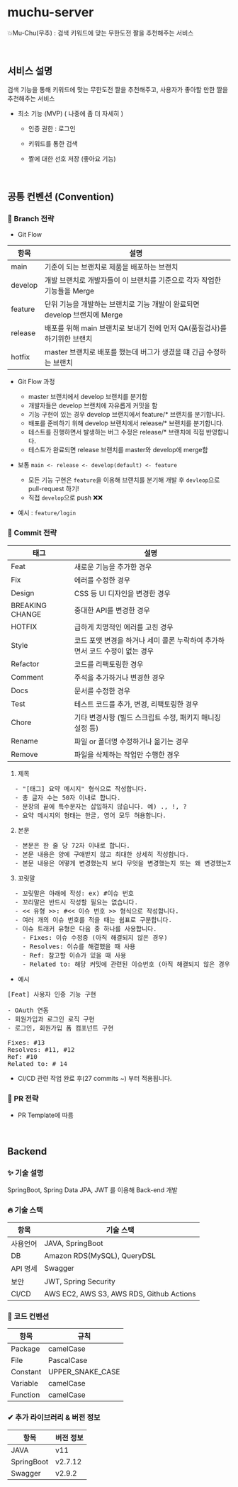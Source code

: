 # muchu-server
💥Mu-Chu(무추) : 검색 키워드에 맞는 무한도전 짤을 추천해주는 서비스

<br>

## 서비스 설명

검색 기능을 통해 키워드에 맞는 무한도전 짤을 추천해주고, 사용자가 좋아할 만한 짤을 추천해주는 서비스

- 최소 기능 (MVP) ( 나중에 좀 더 자세히 )

  - 인증 권한 : 로그인 
   
  - 키워드를 통한 검색
 
  - 짤에 대한 선호 저장 (좋아요 기능)

<br>

## 공통 컨벤션 (Convention)

### 🌴 Branch 전략 
- Git Flow

|  **항목**  |                                  **설명**                                   |
| ---------- | --------------------------------------------------------------------------- |
| main       | 기준이 되는 브랜치로 제품을 배포하는 브랜치                                  |
| develop    | 개발 브랜치로 개발자들이 이 브랜치를 기준으로 각자 작업한 기능들을 Merge      |
| feature    | 단위 기능을 개발하는 브랜치로 기능 개발이 완료되면 develop 브랜치에 Merge     |
| release    | 배포를 위해 main 브랜치로 보내기 전에 먼저 QA(품질검사)를 하기위한 브랜치     |
| hotfix     | master 브랜치로 배포를 했는데 버그가 생겼을 떄 긴급 수정하는 브랜치           |


- Git Flow 과정
  - master 브랜치에서 develop 브랜치를 분기함
  - 개발자들은 develop 브랜치에 자유롭게 커밋을 함
  - 기능 구현이 있는 경우 develop 브랜치에서 feature/* 브랜치를 분기합니다.
  - 배포를 준비하기 위해 develop 브랜치에서 release/* 브랜치를 분기합니다.
  - 테스트를 진행하면서 발생하는 버그 수정은 release/* 브랜치에 직접 반영합니다.
  - 테스트가 완료되면 release 브랜치를 master와 develop에 merge함

- 보통 `main <- release <- develop(default) <- feature`
  - 모든 기능 구현은 `feature`을 이용해 브랜치를 분기해 개발 후 `devleop`으로 pull-request 하기!
  - 직접 `develop`으로 push ❌❌
- 예시 : `feature/login` 


### 🍕 Commit 전략 

|  **태그**  |             **설명**                |
| ---------- | ---------------------------------- |
| Feat        | 새로운 기능을 추가한 경우                 |
| Fix     | 에러를 수정한 경우        |
| Design     | CSS 등 UI 디자인을 변경한 경우                  |
| BREAKING CHANGE     | 중대한 API를 변경한 경우                  |
| HOTFIX     | 급하게 치명적인 에러를 고친 경우                  |
| Style     | 코드 포맷 변경을 하거나 세미 콜론 누락하여 추가하면서 코드 수정이 없는 경우                  |
| Refactor     | 코드를 리팩토링한 경우                  |
| Comment     | 주석을 추가하거나 변경한 경우                 |
| Docs     | 문서를 수정한 경우                  |
| Test     | 테스트 코드를 추가, 변경, 리팩토링한 경우                 |
| Chore     | 기타 변경사항 (빌드 스크립트 수정, 패키지 매니징 설정 등)                  |
| Rename     | 파일 or 폴더명 수정하거나 옮기는 경우                 |
| Remove    | 	파일을 삭제하는 작업만 수행한 경우                 |

1. 제목
<pre>
  - "[태그] 요약 메시지" 형식으로 작성합니다.
  - 총 글자 수는 50자 이내로 합니다.
  - 문장의 끝에 특수문자는 삽입하지 않습니다. 예) ., !, ?
  - 요약 메시지의 형태는 한글, 영어 모두 허용합니다.
</pre>

2. 본문
<pre>
  - 본문은 한 줄 당 72자 이내로 합니다.
  - 본문 내용은 양에 구애받지 않고 최대한 상세히 작성합니다.
  - 본문 내용은 어떻게 변경했는지 보다 무엇을 변경했는지 또는 왜 변경했는지를 설명합니다.
</pre>

3. 꼬릿말
<pre>
  - 꼬릿말은 아래에 작성: ex) #이슈 번호
  - 꼬리말은 반드시 작성할 필요는 없습니다.
  - << 유형 >>: #<< 이슈 번호 >> 형식으로 작성합니다.
  - 여러 개의 이슈 번호를 적을 때는 쉼표로 구분합니다.
  - 이슈 트래커 유형은 다음 중 하나를 사용합니다.
    - Fixes: 이슈 수정중 (아직 해결되지 않은 경우)
    - Resolves: 이슈를 해결했을 때 사용
    - Ref: 참고할 이슈가 있을 때 사용
    - Related to: 해당 커밋에 관련된 이슈번호 (아직 해결되지 않은 경우)
</pre>
  
- 예시
<pre>
[Feat] 사용자 인증 기능 구현

- OAuth 연동
- 회원가입과 로그인 로직 구현
- 로그인, 회원가입 폼 컴포넌트 구현

Fixes: #13
Resolves: #11, #12
Ref: #10
Related to: # 14
</pre>

- CI/CD 관련 작업 완료 후(27 commits ~) 부터 적용됩니다.


### 🍭 PR 전략
- PR Template에 따름

<br>

## Backend

### ✨ 기술 설명
SpringBoot, Spring Data JPA, JWT 를 이용해 Back-end 개발

### 🔥 기술 스택

|  **항목**  |  **기술 스택**                          |
| ---------- | --------------------------------------- |
| 사용언어   | JAVA, SpringBoot                         |
| DB         | Amazon RDS(MySQL), QueryDSL              |
| API 명세   | Swagger                                  |
| 보안       | JWT, Spring Security                     |
| CI/CD      | AWS EC2, AWS S3, AWS RDS, Github Actions |

### 🔅 코드 컨벤션

|  **항목**  |    **규칙**            |
| ---------- | ---------------------- |
| Package    | camelCase              |
| File       | PascalCase             |
| Constant   | UPPER_SNAKE_CASE       |
| Variable   | camelCase              |
| Function   | camelCase              |


### ✔ 추가 라이브러리 & 버전 정보

|  **항목**  |  **버전 정보**    |
| ---------- | ------------------ |
| JAVA       |  v11               |
| SpringBoot |  v2.7.12           |
| Swagger    |  v2.9.2            |


<br>
